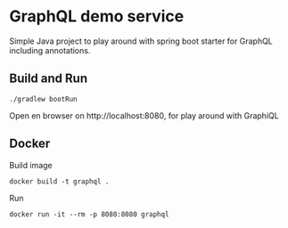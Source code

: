 # GraphQL demo service

Simple Java project to play around with spring boot starter for GraphQL including annotations.

## Build and Run
```
./gradlew bootRun
```
Open en browser on http://localhost:8080, for play around with GraphiQL

## Docker
Build image
```
docker build -t graphql .
```
Run
```
docker run -it --rm -p 8080:8080 graphql 
```
